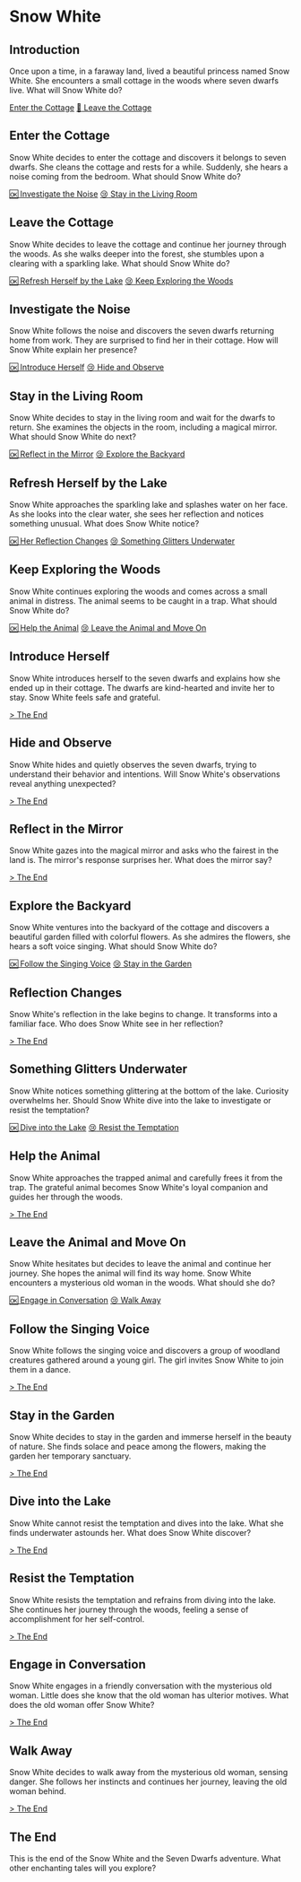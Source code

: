 # Snow White

## Introduction
Once upon a time, in a faraway land, lived a beautiful princess named Snow White. She encounters a small cottage in the woods where seven dwarfs live. What will Snow White do?

[Enter the Cottage](#enter-cottage) [:wave: Leave the Cottage](#leave-cottage)

## Enter the Cottage

Snow White decides to enter the cottage and discovers it belongs to seven dwarfs. She cleans the cottage and rests for a while. Suddenly, she hears a noise coming from the bedroom. What should Snow White do?

[:ok: Investigate the Noise](#investigate-noise) [:cry: Stay in the Living Room](#stay-living-room)

## Leave the Cottage

Snow White decides to leave the cottage and continue her journey through the woods. As she walks deeper into the forest, she stumbles upon a clearing with a sparkling lake. What should Snow White do?

[:ok: Refresh Herself by the Lake](#refresh-by-lake) [:cry: Keep Exploring the Woods](#keep-exploring)

## Investigate the Noise

Snow White follows the noise and discovers the seven dwarfs returning home from work. They are surprised to find her in their cottage. How will Snow White explain her presence?

[:ok: Introduce Herself](#introduce-herself) [:cry: Hide and Observe](#hide-observe)

## Stay in the Living Room

Snow White decides to stay in the living room and wait for the dwarfs to return. She examines the objects in the room, including a magical mirror. What should Snow White do next?

[:ok: Reflect in the Mirror](#reflect-mirror) [:cry: Explore the Backyard](#explore-backyard)

## Refresh Herself by the Lake

Snow White approaches the sparkling lake and splashes water on her face. As she looks into the clear water, she sees her reflection and notices something unusual. What does Snow White notice?

[:ok: Her Reflection Changes](#reflection-changes) [:cry: Something Glitters Underwater](#glitters-underwater)

## Keep Exploring the Woods

Snow White continues exploring the woods and comes across a small animal in distress. The animal seems to be caught in a trap. What should Snow White do?

[:ok: Help the Animal](#help-animal) [:cry: Leave the Animal and Move On](#leave-animal)

## Introduce Herself

Snow White introduces herself to the seven dwarfs and explains how she ended up in their cottage. The dwarfs are kind-hearted and invite her to stay. Snow White feels safe and grateful.

[> The End](#the-end)

## Hide and Observe

Snow White hides and quietly observes the seven dwarfs, trying to understand their behavior and intentions. Will Snow White's observations reveal anything unexpected?

[> The End](#the-end)

## Reflect in the Mirror

Snow White gazes into the magical mirror and asks who the fairest in the land is. The mirror's response surprises her. What does the mirror say?

[> The End](#the-end)

## Explore the Backyard

Snow White ventures into the backyard of the cottage and discovers a beautiful garden filled with colorful flowers. As she admires the flowers, she hears a soft voice singing. What should Snow White do?

[:ok: Follow the Singing Voice](#follow-singing-voice) [:cry: Stay in the Garden](#stay-garden)

## Reflection Changes

Snow White's reflection in the lake begins to change. It transforms into a familiar face. Who does Snow White see in her reflection?

[> The End](#the-end)

## Something Glitters Underwater

Snow White notices something glittering at the bottom of the lake. Curiosity overwhelms her. Should Snow White dive into the lake to investigate or resist the temptation?

[:ok: Dive into the Lake](#dive-into-lake) [:cry: Resist the Temptation](#resist-temptation)

## Help the Animal

Snow White approaches the trapped animal and carefully frees it from the trap. The grateful animal becomes Snow White's loyal companion and guides her through the woods.

[> The End](#the-end)

## Leave the Animal and Move On

Snow White hesitates but decides to leave the animal and continue her journey. She hopes the animal will find its way home. Snow White encounters a mysterious old woman in the woods. What should she do?

[:ok: Engage in Conversation](#conversation) [:cry: Walk Away](#walk-away)

## Follow the Singing Voice

Snow White follows the singing voice and discovers a group of woodland creatures gathered around a young girl. The girl invites Snow White to join them in a dance.

[> The End](#the-end)

## Stay in the Garden

Snow White decides to stay in the garden and immerse herself in the beauty of nature. She finds solace and peace among the flowers, making the garden her temporary sanctuary.

[> The End](#the-end)

## Dive into the Lake

Snow White cannot resist the temptation and dives into the lake. What she finds underwater astounds her. What does Snow White discover?

[> The End](#the-end)

## Resist the Temptation

Snow White resists the temptation and refrains from diving into the lake. She continues her journey through the woods, feeling a sense of accomplishment for her self-control.

[> The End](#the-end)

## Engage in Conversation

Snow White engages in a friendly conversation with the mysterious old woman. Little does she know that the old woman has ulterior motives. What does the old woman offer Snow White?

[> The End](#the-end)

## Walk Away

Snow White decides to walk away from the mysterious old woman, sensing danger. She follows her instincts and continues her journey, leaving the old woman behind.

[> The End](#the-end)

## The End

This is the end of the Snow White and the Seven Dwarfs adventure. What other enchanting tales will you explore?
